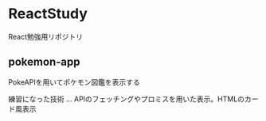 # ReactStudy
React勉強用リポジトリ

## pokemon-app
PokeAPIを用いてポケモン図鑑を表示する

練習になった技術
... APIのフェッチングやプロミスを用いた表示。HTMLのカード風表示

